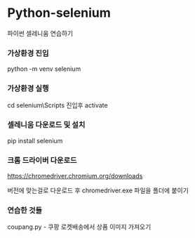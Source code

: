 # Python-selenium

파이썬 셀레니움 연습하기

### 가상환경 진입

python -m venv selenium

### 가상환경 실행

cd selenium\Scripts 진입후
activate

### 셀레니움 다운로드 및 설치

pip install selenium

### 크롬 드라이버 다운로드

https://chromedriver.chromium.org/downloads

버전에 맞는걸로 다운로드 후 chromedriver.exe 파일을 폴더에 붙이기

### 연습한 것들

coupang.py - 쿠팡 로켓배송에서 상품 이미지 가져오기
